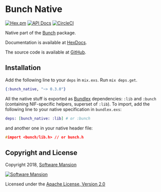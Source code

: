 # Bunch Native

[![Hex.pm](https://img.shields.io/hexpm/v/bunch_native.svg)](https://hex.pm/packages/bunch_native)
[![API Docs](https://img.shields.io/badge/api-docs-yellow.svg?style=flat)](https://hexdocs.pm/bunch_native/)
[![CircleCI](https://circleci.com/gh/membraneframework/bunch-native.svg?style=svg)](https://circleci.com/gh/membraneframework/bunch-native)

Native part of the [Bunch](https://hex.pm/packages/bunch) package.

Documentation is available at [HexDocs](https://hexdocs.pm/bunch_native/).

The source code is available at [GitHub](https://github.com/membraneframework/bunch-native).

## Installation

Add the following line to your `deps` in `mix.exs`. Run `mix deps.get`.

```elixir
{:bunch_native, "~> 0.3.0"}
```

All the native stuff is exported as [Bundlex](https://hex.pm/packages/bundlex) dependencies: `:lib` and `:bunch` (containing NIF-specific helpers, superset of `:lib`).
To import, add the following line to your native specification in `bundlex.exs`:
```elixir
deps: [bunch_native: :lib] # or :bunch
```
and another one in your native header file:
```c
#import <bunch/lib.h> // or bunch.h
```

## Copyright and License

Copyright 2018, [Software Mansion](https://swmansion.com/?utm_source=git&utm_medium=readme&utm_campaign=membrane)

[![Software Mansion](https://logo.swmansion.com/logo?color=white&variant=desktop&width=200&tag=membrane-github)](https://swmansion.com/?utm_source=git&utm_medium=readme&utm_campaign=membrane)

Licensed under the [Apache License, Version 2.0](LICENSE)
